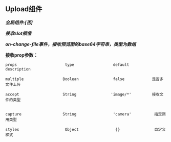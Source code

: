 ## Upload组件

***全局组件:[否]***

***接收slot插值***

***on-change-file事件，接收预览图的base64字符串，类型为数组***

**接收prop参数：**

    props                     type                 default          description

    multiple                 Boolean               false            是否多文件上传

    accept                   String               'image/*'         接收文件的类型


    capture                  String                'camera'          指定调用类型

    styles                    Object                {}               自定义样式



